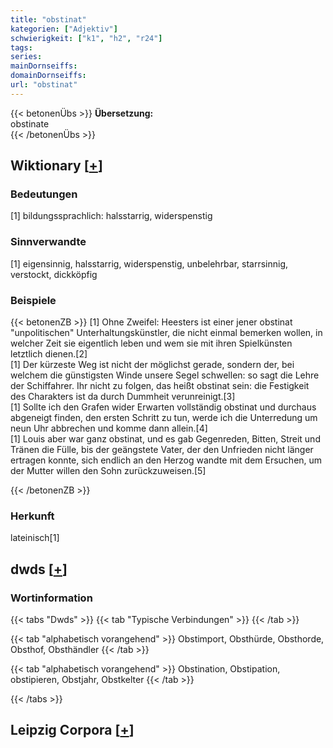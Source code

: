 ```yaml
---
title: "obstinat"
kategorien: ["Adjektiv"]
schwierigkeit: ["k1", "h2", "r24"]
tags:
series:
mainDornseiffs:
domainDornseiffs:
url: "obstinat"
---
```


{{< betonenÜbs >}}
**Übersetzung:**  
obstinate  
{{< /betonenÜbs >}}

## Wiktionary [[+](https://de.wiktionary.org/wiki/obstinat)]

### Bedeutungen
[1] bildungssprachlich: halsstarrig, widerspenstig  

### Sinnverwandte
[1] eigensinnig, halsstarrig, widerspenstig, unbelehrbar, starrsinnig, verstockt, dickköpfig  

### Beispiele
{{< betonenZB >}}
[1] Ohne Zweifel: Heesters ist einer jener obstinat "unpolitischen" Unterhaltungskünstler, die nicht einmal bemerken wollen, in welcher Zeit sie eigentlich leben und wem sie mit ihren Spielkünsten letztlich dienen.[2]  
[1] Der kürzeste Weg ist nicht der möglichst gerade, sondern der, bei welchem die günstigsten Winde unsere Segel schwellen: so sagt die Lehre der Schiffahrer. Ihr nicht zu folgen, das heißt obstinat sein: die Festigkeit des Charakters ist da durch Dummheit verunreinigt.[3]  
[1] Sollte ich den Grafen wider Erwarten vollständig obstinat und durchaus abgeneigt finden, den ersten Schritt zu tun, werde ich die Unterredung um neun Uhr abbrechen und komme dann allein.[4]  
[1] Louis aber war ganz obstinat, und es gab Gegenreden, Bitten, Streit und Tränen die Fülle, bis der geängstete Vater, der den Unfrieden nicht länger ertragen konnte, sich endlich an den Herzog wandte mit dem Ersuchen, um der Mutter willen den Sohn zurückzuweisen.[5]  

{{< /betonenZB >}}
### Herkunft
lateinisch[1]  



## dwds [[+](https://www.dwds.de/wb/obstinat)]

### Wortinformation
{{< tabs "Dwds" >}}
{{< tab "Typische Verbindungen" >}}
{{< /tab >}}

{{< tab "alphabetisch vorangehend" >}}
Obstimport, Obsthürde, Obsthorde, Obsthof, Obsthändler
{{< /tab >}}

{{< tab "alphabetisch vorangehend" >}}
Obstination, Obstipation, obstipieren, Obstjahr, Obstkelter
{{< /tab >}}

{{< /tabs >}}

## Leipzig Corpora [[+](https://corpora.uni-leipzig.de/en/res?word=obstinat&corpusId=deu_newscrawl-public_2018)]

